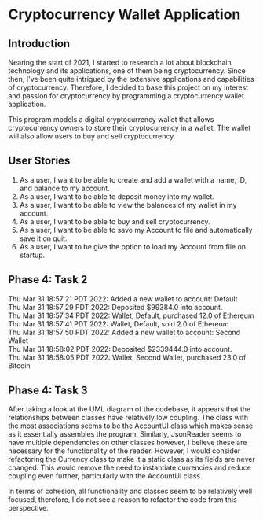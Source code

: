 # Cryptocurrency Wallet Application

## Introduction

Nearing the start of 2021, I started to research a lot about blockchain technology and its applications, one of them being cryptocurrency. Since then, I've been quite intrigued by the extensive applications and capabilities of cryptocurrency. Therefore, I decided to base this project on my interest and passion for cryptocurrency by programming a cryptocurrency wallet application.

This program models a digital cryptocurrency wallet that allows cryptocurrency owners to store their cryptocurrency in a wallet. The wallet will also allow users to buy and sell cryptocurrency.

## User Stories
1. As a user, I want to be able to create and add a wallet with a name, ID, and balance to my account.
2. As a user, I want to be able to deposit money into my wallet.
3. As a user, I want to be able to view the balances of my wallet in my account.
4. As a user, I want to be able to buy and sell cryptocurrency.
5. As a user, I want to be able to save my Account to file and automatically save it on quit.
6. As a user, I want to be give the option to load my Account from file on startup.


## Phase 4: Task 2
Thu Mar 31 18:57:21 PDT 2022: Added a new wallet to account: Default <br>
Thu Mar 31 18:57:29 PDT 2022: Deposited $99384.0 into account. <br>
Thu Mar 31 18:57:34 PDT 2022: Wallet, Default, purchased 12.0 of Ethereum <br>
Thu Mar 31 18:57:41 PDT 2022: Wallet, Default, sold 2.0 of Ethereum <br>
Thu Mar 31 18:57:50 PDT 2022: Added a new wallet to account: Second Wallet <br>
Thu Mar 31 18:58:02 PDT 2022: Deposited $2339444.0 into account. <br>
Thu Mar 31 18:58:05 PDT 2022: Wallet, Second Wallet, purchased 23.0 of Bitcoin

## Phase 4: Task 3
After taking a look at the UML diagram of the codebase, it appears that the relationships between classes have relatively low coupling. The class with the most associations seems to be the AccountUI class which makes sense as it essentially assembles the program. Similarly, JsonReader seems to have multiple dependencies on other classes however, I believe these are necessary for the functionality of the reader. However, I would consider refactoring the Currency class to make it a static class as its fields are never changed. This would remove the need to instantiate currencies and reduce coupling even further, particularly with the AccountUI class.

In terms of cohesion, all functionality and classes seem to be relatively well focused, therefore, I do not see a reason to refactor the code from this perspective.